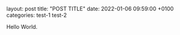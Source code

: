layout: post
title: "POST TITLE"
date: 2022-01-06 09:59:00 +0100
categories: test-1 test-2

Hello World.

